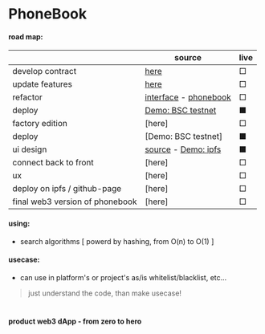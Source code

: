 # PhoneBook

#### road map:

|| source | live |
| ---- | ---- | ---- |
| develop contract | [here](https://github.com/mosi-sol/Solidity101/blob/main/collection-1/01-PhoneBook_ByQuestion.sol) | □ |
| update features | [here](https://github.com/mosi-sol/Solidity101/blob/main/collection-1/02-PhoneBook_WithAnswer.sol) | □ |
| refactor | [interface](https://github.com/mosi-sol/Solidity101/blob/main/collection-1/IPhoneBook.sol) - [phonebook](https://github.com/mosi-sol/Solidity101/blob/main/collection-1/03.PhoneBook_Refactor.sol) | □ |
| deploy | [Demo: BSC testnet](https://testnet.bscscan.com/address/0x97de9a26690dcdc0312f04e3be263c157f6c1fb8) | ■ |
| factory edition | [here] | □ |
| deploy | [Demo: BSC testnet] | ■ |
| ui design | [source](https://github.com/mosi-sol/Solidity101/blob/main/collection-1/06.Index-ui.html) - [Demo: ipfs](https://gateway.pinata.cloud/ipfs/QmYyQ6WMTPrpSddhSyefwfGs6xrpD9SpXs1uNTyTboPXgF?_gl=1*1e7re46*_ga*MTE1ODgxNTI0LjE2NzgyNzUzMjI.*_ga_5RMPXG14TE*MTY3ODI3NTMyMi4xLjEuMTY3ODI3NjExMi40NC4wLjA.) | ■ |
| connect back to front | [here] | □ |
| ux | [here] | □ |
| deploy on ipfs / github-page | [here] | □ |
| final web3 version of phonebook | [here] | □ |

#### using:
- search algorithms [ powerd by hashing, from O(n) to O(1) ]

#### usecase:
- can use in platform's or project's as/is whitelist/blacklist, etc...

> just understand the code, than make usecase!

#

**product web3 dApp - from zero to hero**
